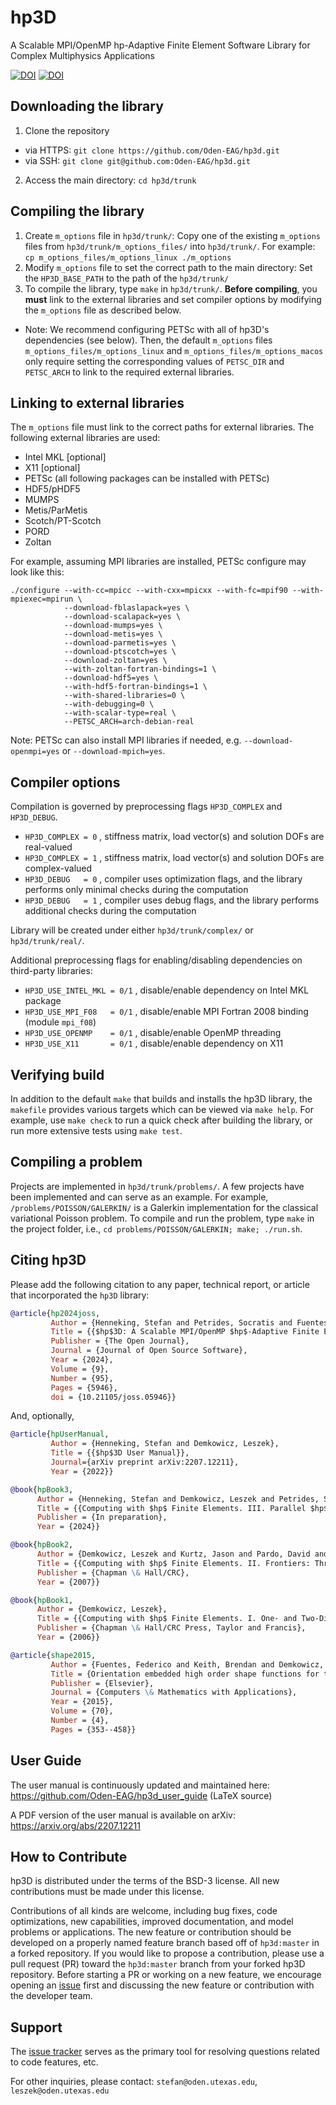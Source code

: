 # hp3D
A Scalable MPI/OpenMP hp-Adaptive Finite Element Software Library
for Complex Multiphysics Applications

[![DOI](https://joss.theoj.org/papers/10.21105/joss.05946/status.svg)](https://doi.org/10.21105/joss.05946)
[![DOI](https://zenodo.org/badge/DOI/10.5281/zenodo.10763374.svg)](https://doi.org/10.5281/zenodo.10763374)

## Downloading the library
1. Clone the repository
- via HTTPS: `git clone https://github.com/Oden-EAG/hp3d.git`
- via SSH: `git clone git@github.com:Oden-EAG/hp3d.git`
2. Access the main directory: `cd hp3d/trunk`

## Compiling the library
1. Create `m_options` file in `hp3d/trunk/`:
Copy one of the existing `m_options` files from `hp3d/trunk/m_options_files/` into `hp3d/trunk/`.
For example: `cp m_options_files/m_options_linux ./m_options`
2. Modify `m_options` file to set the correct path to the main directory:
Set the `HP3D_BASE_PATH` to the path of the `hp3d/trunk/`
3. To compile the library, type `make` in `hp3d/trunk/`. **Before compiling**, you **must** link to the external libraries and set compiler options by modifying the `m_options` file as described below.

- Note: We recommend configuring PETSc with all of hp3D's dependencies (see below). Then, the default `m_options` files `m_options_files/m_options_linux` and `m_options_files/m_options_macos` only require setting the corresponding values of `PETSC_DIR` and `PETSC_ARCH` to link to the required external libraries.

## Linking to external libraries
The `m_options` file must link to the correct paths for external libraries. The following external libraries are used:
- Intel MKL [optional]
- X11 [optional]
- PETSc (all following packages can be installed with PETSc)
- HDF5/pHDF5
- MUMPS
- Metis/ParMetis
- Scotch/PT-Scotch
- PORD
- Zoltan

For example, assuming MPI libraries are installed,
PETSc configure may look like this:
```
./configure --with-cc=mpicc --with-cxx=mpicxx --with-fc=mpif90 --with-mpiexec=mpirun \
            --download-fblaslapack=yes \
            --download-scalapack=yes \
            --download-mumps=yes \
            --download-metis=yes \
            --download-parmetis=yes \
            --download-ptscotch=yes \
            --download-zoltan=yes \
            --with-zoltan-fortran-bindings=1 \
            --download-hdf5=yes \
            --with-hdf5-fortran-bindings=1 \
            --with-shared-libraries=0 \
            --with-debugging=0 \
            --with-scalar-type=real \
            --PETSC_ARCH=arch-debian-real
```
Note: PETSc can also install MPI libraries if needed,
e.g. `--download-openmpi=yes` or `--download-mpich=yes`.

## Compiler options
Compilation is governed by preprocessing flags `HP3D_COMPLEX` and `HP3D_DEBUG`.
- `HP3D_COMPLEX = 0` , stiffness matrix, load vector(s) and solution DOFs are real-valued
- `HP3D_COMPLEX = 1` , stiffness matrix, load vector(s) and solution DOFs are complex-valued
- `HP3D_DEBUG   = 0` , compiler uses optimization flags, and the library performs only minimal checks during the computation
- `HP3D_DEBUG   = 1` , compiler uses debug flags, and the library performs additional checks during the computation

Library will be created under either `hp3d/trunk/complex/` or `hp3d/trunk/real/`.

Additional preprocessing flags for enabling/disabling dependencies on third-party libraries:
- `HP3D_USE_INTEL_MKL = 0/1` , disable/enable dependency on Intel MKL package
- `HP3D_USE_MPI_F08   = 0/1` , disable/enable MPI Fortran 2008 binding (module `mpi_f08`)
- `HP3D_USE_OPENMP    = 0/1` , disable/enable OpenMP threading
- `HP3D_USE_X11       = 0/1` , disable/enable dependency on X11

## Verifying build
In addition to the default `make` that builds and installs the hp3D library, the `makefile` provides various targets which can be viewed via `make help`. For example, use `make check` to run a quick check after building the library, or run more extensive tests using `make test`.

## Compiling a problem
Projects are implemented in `hp3d/trunk/problems/`. A few projects have been implemented and can serve as an example. For example, `/problems/POISSON/GALERKIN/` is a Galerkin implementation for the classical variational Poisson problem. To compile and run the problem, type `make`  in the project folder, i.e., `cd problems/POISSON/GALERKIN; make; ./run.sh`.

## Citing hp3D
Please add the following citation to any paper, technical report, or article that incorporated the `hp3D` library:
```bibtex
@article{hp2024joss,
         Author = {Henneking, Stefan and Petrides, Socratis and Fuentes, Federico and Badger, Jacob and Demkowicz, Leszek},
         Title = {{$hp$3D: A Scalable MPI/OpenMP $hp$-Adaptive Finite Element Software Library for Complex Multiphysics Applications}},
         Publisher = {The Open Journal},
         Journal = {Journal of Open Source Software},
         Year = {2024},
         Volume = {9}, 
         Number = {95}, 
         Pages = {5946},
         doi = {10.21105/joss.05946}}
```
And, optionally,
```bibtex
@article{hpUserManual,
         Author = {Henneking, Stefan and Demkowicz, Leszek},
         Title = {{$hp$3D User Manual}},
         Journal={arXiv preprint arXiv:2207.12211},
         Year = {2022}}
```
```bibtex
@book{hpBook3,
      Author = {Henneking, Stefan and Demkowicz, Leszek and Petrides, Socratis and Fuentes, Federico and Keith, Brendan and Gatto, Paolo},
      Title = {{Computing with $hp$ Finite Elements. III. Parallel $hp$3D Code}},
      Publisher = {In preparation},
      Year = {2024}}
```
```bibtex
@book{hpBook2,
      Author = {Demkowicz, Leszek and Kurtz, Jason and Pardo, David and Paszy\'{n}ski, Maciej and Rachowicz, Waldemar and Zdunek, Adam},
      Title = {{Computing with $hp$ Finite Elements. II. Frontiers: Three-Dimensional Elliptic and Maxwell Problems with Applications}},
      Publisher = {Chapman \& Hall/CRC},
      Year = {2007}}
```
```bibtex
@book{hpBook1,
      Author = {Demkowicz, Leszek},
      Title = {{Computing with $hp$ Finite Elements. I. One- and Two-Dimensional Elliptic and Maxwell Problems}},
      Publisher = {Chapman \& Hall/CRC Press, Taylor and Francis},
      Year = {2006}}
```
```bibtex
@article{shape2015,
         Author = {Fuentes, Federico and Keith, Brendan and Demkowicz, Leszek and Nagaraj, Sriram},
         Title = {Orientation embedded high order shape functions for the exact sequence elements of all shapes},
         Publisher = {Elsevier},
         Journal = {Computers \& Mathematics with Applications},
         Year = {2015},
         Volume = {70},
         Number = {4},
         Pages = {353--458}}
```

## User Guide
The user manual is continuously updated and maintained here:
https://github.com/Oden-EAG/hp3d_user_guide (LaTeX source)

A PDF version of the user manual is available on arXiv: https://arxiv.org/abs/2207.12211

## How to Contribute
hp3D is distributed under the terms of the BSD-3 license. All new contributions must be made under this license.

Contributions of all kinds are welcome, including bug fixes, code optimizations, new capabilities, improved documentation, and model problems or applications. The new feature or contribution should be developed on a properly named feature branch based off of `hp3d:master` in a forked repository. If you would like to propose a contribution, please use a pull request (PR) toward the `hp3d:master` branch from your forked hp3D repository. Before starting a PR or working on a new feature, we encourage opening an [issue](https://github.com/Oden-EAG/hp3d/issues) first and discussing the new feature or contribution with the developer team.

## Support
The [issue tracker](https://github.com/Oden-EAG/hp3d/issues) serves as the primary tool for resolving questions related to code features, etc.

For other inquiries, please contact:
``stefan@oden.utexas.edu``, ``leszek@oden.utexas.edu``
